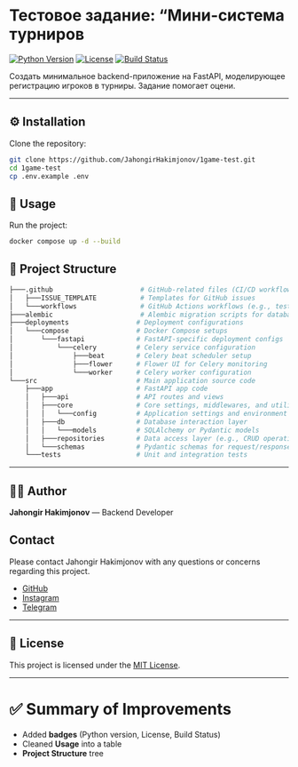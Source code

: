 #  Тестовое задание: “Мини-система турниров

[![Python Version](https://img.shields.io/badge/python-3.12%2B-blue.svg)](https://www.python.org/downloads/)
[![License](https://img.shields.io/badge/license-MIT-green.svg)](LICENSE)
[![Build Status](https://img.shields.io/badge/build-passing-brightgreen.svg)](#)

Создать минимальное backend-приложение на FastAPI, моделирующее регистрацию игроков в турниры. Задание помогает оцени.

---

## ⚙️ Installation

Clone the repository:

```bash
git clone https://github.com/JahongirHakimjonov/1game-test.git
cd 1game-test
cp .env.example .env
```

## 🏃 Usage

Run the project:

```bash
docker compose up -d --build
```

## 📂 Project Structure

```bash
├───.github                      # GitHub-related files (CI/CD workflows, issue templates)
│   ├───ISSUE_TEMPLATE           # Templates for GitHub issues
│   └───workflows                # GitHub Actions workflows (e.g., tests, deployment)
├───alembic                      # Alembic migration scripts for database schema changes
├───deployments                 # Deployment configurations
│   └───compose                 # Docker Compose setups
│       └───fastapi             # FastAPI-specific deployment configs
│           └───celery          # Celery service configuration
│               ├───beat        # Celery beat scheduler setup
│               ├───flower      # Flower UI for Celery monitoring
│               └───worker      # Celery worker configuration
└───src                         # Main application source code
    ├───app                     # FastAPI app code
    │   ├───api                 # API routes and views
    │   ├───core                # Core settings, middlewares, and utilities
    │   │   └───config          # Application settings and environment configs
    │   ├───db                  # Database interaction layer
    │   │   └───models          # SQLAlchemy or Pydantic models
    │   ├───repositories        # Data access layer (e.g., CRUD operations)
    │   └───schemas             # Pydantic schemas for request/response models
    └───tests                   # Unit and integration tests
```

---
## 👨‍💻 Author

**Jahongir Hakimjonov** — Backend Developer

## Contact

Please contact Jahongir Hakimjonov with any questions or concerns regarding this project.

- [GitHub](https://github.com/JahongirHakimjonov)
- [Instagram](https://www.instagram.com/ja_kahn_gir/)
- [Telegram](https://t.me/jakhangir_blog)
---

## 📄 License

This project is licensed under the [MIT License](LICENSE).

---

# ✅ Summary of Improvements

- Added **badges** (Python version, License, Build Status)
- Cleaned **Usage** into a table
- **Project Structure** tree
